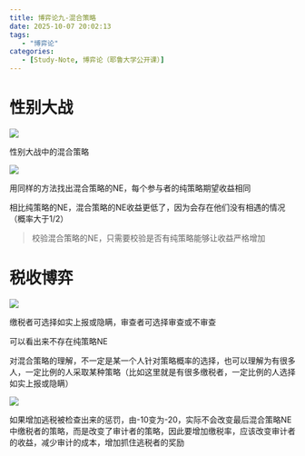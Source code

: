 ```yaml
---
title: 博弈论九-混合策略
date: 2025-10-07 20:02:13
tags: 
   - "博弈论"
categories: 
   - [Study-Note, 博弈论（耶鲁大学公开课）]
---
```


# 性别大战

![](images/image.png)

性别大战中的混合策略



![](images/image-1.png)

用同样的方法找出混合策略的NE，每个参与者的纯策略期望收益相同

相比纯策略的NE，混合策略的NE收益更低了，因为会存在他们没有相遇的情况（概率大于1/2）

> 校验混合策略的NE，只需要校验是否有纯策略能够让收益严格增加

# 税收博弈

![](images/image-2.png)

缴税者可选择如实上报或隐瞒，审查者可选择审查或不审查

可以看出来不存在纯策略NE

对混合策略的理解，不一定是某一个人针对策略概率的选择，也可以理解为有很多人，一定比例的人采取某种策略（比如这里就是有很多缴税者，一定比例的人选择如实上报或隐瞒）



![](images/image-3.png)

如果增加逃税被检查出来的惩罚，由-10变为-20，实际不会改变最后混合策略NE中缴税者的策略，而是改变了审计者的策略，因此要增加缴税率，应该改变审计者的收益，减少审计的成本，增加抓住逃税者的奖励
